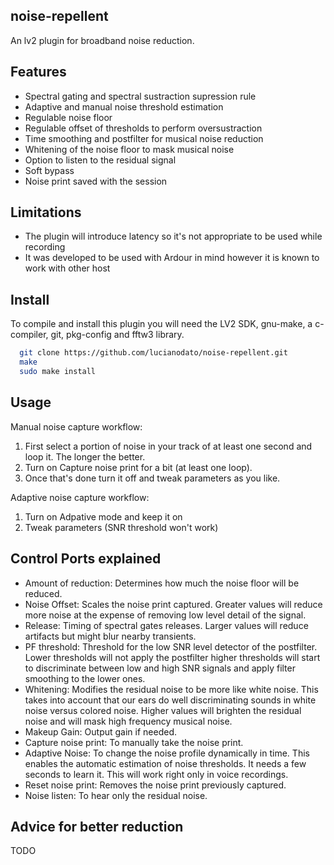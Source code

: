 noise-repellent
-------
An lv2 plugin for broadband noise reduction.

Features
-------
* Spectral gating and spectral sustraction supression rule
* Adaptive and manual noise threshold estimation
* Regulable noise floor
* Regulable offset of thresholds to perform oversustraction
* Time smoothing and postfilter for musical noise reduction
* Whitening of the noise floor to mask musical noise
* Option to listen to the residual signal
* Soft bypass
* Noise print saved with the session

Limitations
-------
* The plugin will introduce latency so it's not appropriate to be used while recording
* It was developed to be used with Ardour in mind  however it is known to work with other host

Install
-------
To compile and install this plugin you will need the LV2 SDK, gnu-make, a c-compiler, git, pkg-config and fftw3 library.

```bash
  git clone https://github.com/lucianodato/noise-repellent.git
  make
  sudo make install
```
Usage
-----
Manual noise capture workflow:
1) First select a portion of noise in your track of at least one second and loop it. The longer the better.
2) Turn on Capture noise print for a bit (at least one loop).
3) Once that's done turn it off and tweak parameters as you like.

Adaptive noise capture workflow:
1) Turn on Adpative mode and keep it on
2) Tweak parameters (SNR threshold won't work)


Control Ports explained
-----
* Amount of reduction: Determines how much the noise floor will be reduced.
* Noise Offset: Scales the noise print captured. Greater values will reduce more noise at the expense of removing low level detail of the signal.
* Release: Timing of spectral gates releases. Larger values will reduce artifacts but might blur nearby transients.
* PF threshold: Threshold for the low SNR level detector of the postfilter. Lower thresholds will not apply the postfilter higher thresholds will start to discriminate between low and high SNR signals and apply filter smoothing to the lower ones.
* Whitening: Modifies the residual noise to be more like white noise. This takes into account that our ears do well discriminating sounds in white noise versus colored noise. Higher values will brighten the residual noise and will mask high frequency musical noise.
* Makeup Gain: Output gain if needed.
* Capture noise print: To manually take the noise print.
* Adaptive Noise: To change the noise profile dynamically in time. This enables the automatic estimation of noise thresholds. It needs a few seconds to learn it. This will work right only in voice recordings.
* Reset noise print: Removes the noise print previously captured.
* Noise listen: To hear only the residual noise.

Advice for better reduction
-----
TODO
